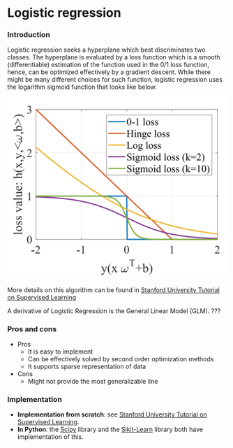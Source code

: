 # Logistic regression

### Introduction

Logistic regression seeks a hyperplane which best discriminates two classes. The hyperplane is evaluated by a loss function which is a smooth \(differentiable\) estimation of the function used in the 0/1 loss function, hence, can be optimized effectively by a gradient descent. While there might be many different choices for such function, logistic regression uses the logarithm sigmoid function that looks like below.

![](../../.gitbook/assets/image%20%2811%29.png)

More details on this algorithm can be found in [Stanford University Tutorial on Supervised Learning](http://ufldl.stanford.edu/tutorial/)

A derivative of Logistic Regression is the General Linear Model \(GLM\). ???

### Pros and cons

* Pros
  * It is easy to implement
  * Can be effectively solved by second order optimization methods
  * It supports sparse representation of data 
* Cons
  * Might not provide the most generalizable line

### Implementation

* **Implementation from scratch**: see [Stanford University Tutorial on Supervised Learning](http://ufldl.stanford.edu/tutorial/). 
* **In Python**: the [Scipy](https://docs.scipy.org/doc/scipy/reference/generated/scipy.stats.logistic.html) library and the [Sikit-Learn](https://scikit-learn.org/stable/modules/generated/sklearn.linear_model.LogisticRegression.html) library both have implementation of this.

